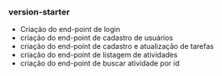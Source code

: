 ### version-starter

* Criação do end-point de login
* criação do end-point de cadastro de usuários
* criação do end-point de cadastro e atualização de tarefas
* criação do end-point de listagem de atividades
* criação do end-point de buscar atividade por id